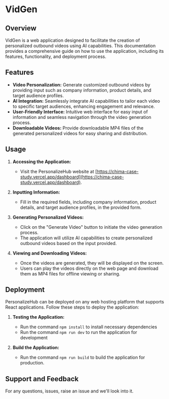 # VidGen

## Overview

VidGen is a web application designed to facilitate the creation of personalized outbound videos using AI capabilities. This documentation provides a comprehensive guide on how to use the application, including its features, functionality, and deployment process.

## Features

- **Video Personalization:** Generate customized outbound videos by providing input such as company information, product details, and target audience profiles.
- **AI Integration:** Seamlessly integrate AI capabilities to tailor each video to specific target audiences, enhancing engagement and relevance.
- **User-Friendly Interface:** Intuitive web interface for easy input of information and seamless navigation through the video generation process.
- **Downloadable Videos:** Provide downloadable MP4 files of the generated personalized videos for easy sharing and distribution.

## Usage

1. **Accessing the Application:**
   - Visit the PersonalizeHub website at [https://chima-case-study.vercel.app/dashboard](https://chima-case-study.vercel.app/dashboard).
  
2. **Inputting Information:**
   - Fill in the required fields, including company information, product details, and target audience profiles, in the provided form.

3. **Generating Personalized Videos:**
   - Click on the "Generate Video" button to initiate the video generation process.
   - The application will utilize AI capabilities to create personalized outbound videos based on the input provided.

4. **Viewing and Downloading Videos:**
   - Once the videos are generated, they will be displayed on the screen.
   - Users can play the videos directly on the web page and download them as MP4 files for offline viewing or sharing.

## Deployment

PersonalizeHub can be deployed on any web hosting platform that supports React applications. Follow these steps to deploy the application:

1. **Testing the Application:**
   - Run the command `npm install` to install necessary dependencies
   - Run the command `npm run dev` to run the application for development

2. **Build the Application:**
   - Run the command `npm run build` to build the application for production.

## Support and Feedback

For any questions, issues, raise an issue and we'll look into it.
